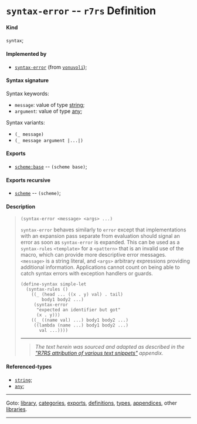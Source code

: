 

<a id='definition__r7rs__syntax-error'></a>

# `syntax-error` -- `r7rs` Definition


<a id='definition__r7rs__syntax-error__kind'></a>

#### Kind

`syntax`;


<a id='definition__r7rs__syntax-error__implemented-by'></a>

#### Implemented by

 * [`syntax-error`](../../vonuvoli/definitions/syntax-error.md#definition__vonuvoli__syntax-error) (from [`vonuvoli`](../../vonuvoli/_index.md#library__vonuvoli));


<a id='definition__r7rs__syntax-error__syntax-signature'></a>

#### Syntax signature

Syntax keywords:
 * `message`: value of type [string](../../r7rs/types/string.md#type__r7rs__string);
 * `argument`: value of type [any](../../r7rs/types/any.md#type__r7rs__any);

Syntax variants:
 * `(_ message)`
 * `(_ message argument |...|)`


<a id='definition__r7rs__syntax-error__exports'></a>

#### Exports

 * [`scheme:base`](../../r7rs/exports/scheme_3a_base.md#export__r7rs__scheme_3a_base) -- `(scheme base)`;


<a id='definition__r7rs__syntax-error__exports-recursive'></a>

#### Exports recursive

 * [`scheme`](../../r7rs/exports/scheme.md#export__r7rs__scheme) -- `(scheme)`;


<a id='definition__r7rs__syntax-error__description'></a>

#### Description

> ````
> (syntax-error <message> <args> ...)
> ````
> 
> 
> `syntax-error` behaves similarly to `error` except that implementations
> with an expansion pass separate from evaluation should signal an error
> as soon as `syntax-error` is expanded.  This can be used as
> a `syntax-rules` `<template>` for a `<pattern>` that is
> an invalid use of the macro, which can provide more descriptive error
> messages.  `<message>` is a string literal, and `<args>`
> arbitrary expressions providing additional information.
> Applications cannot count on being able to catch syntax errors with
> exception handlers or guards.
> 
> ````
> (define-syntax simple-let
>   (syntax-rules ()
>     ((_ (head ... ((x . y) val) . tail)
>         body1 body2 ...)
>      (syntax-error
>       "expected an identifier but got"
>       (x . y)))
>     ((_ ((name val) ...) body1 body2 ...)
>      ((lambda (name ...) body1 body2 ...)
>        val ...))))
> ````
> 
> 
> ----
> > *The text herein was sourced and adapted as described in the ["R7RS attribution of various text snippets"](../../r7rs/appendices/attribution.md#appendix__r7rs__attribution) appendix.*


<a id='definition__r7rs__syntax-error__referenced-types'></a>

#### Referenced-types

 * [`string`](../../r7rs/types/string.md#type__r7rs__string);
 * [`any`](../../r7rs/types/any.md#type__r7rs__any);

----

Goto: [library](../../r7rs/_index.md#library__r7rs), [categories](../../r7rs/categories/_index.md#toc__r7rs__categories), [exports](../../r7rs/exports/_index.md#toc__r7rs__exports), [definitions](../../r7rs/definitions/_index.md#toc__r7rs__definitions), [types](../../r7rs/types/_index.md#toc__r7rs__types), [appendices](../../r7rs/appendices/_index.md#toc__r7rs__appendices), other [libraries](../../_libraries.md#toc__libraries).

----

